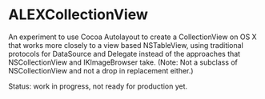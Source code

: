 ALEXCollectionView
==================

An experiment to use Cocoa Autolayout to create a CollectionView on OS X that works more closely to a view based NSTableView, using traditional protocols for DataSource and Delegate instead of the approaches that NSCollectionView and IKImageBrowser take. (Note: Not a subclass of NSCollectionView and not a drop in replacement either.)

Status: work in progress, not ready for production yet.
